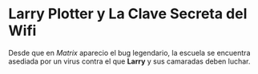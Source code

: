 Larry Plotter y La Clave Secreta del Wifi
=========================================

Desde que en *Matrix* aparecio el bug legendario, la escuela se encuentra asediada por un virus contra el que **Larry** y sus camaradas deben luchar.
